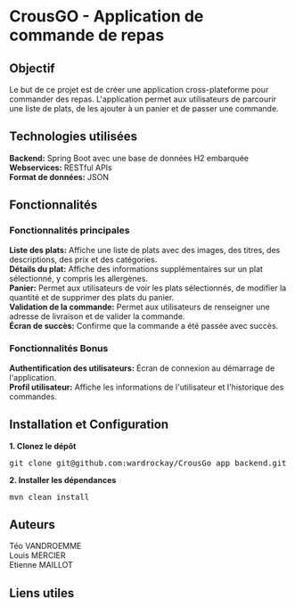 # CrousGO - Application de commande de repas

## Objectif
Le but de ce projet est de créer une application cross-plateforme pour commander des repas. L'application permet aux utilisateurs de parcourir une liste de plats, de les ajouter à un panier et de passer une commande.

## Technologies utilisées
**Backend:** Spring Boot avec une base de données H2 embarquée  
**Webservices:** RESTful APIs  
**Format de données:** JSON

## Fonctionnalités

### Fonctionnalités principales
**Liste des plats:** Affiche une liste de plats avec des images, des titres, des descriptions, des prix et des catégories.  
**Détails du plat:** Affiche des informations supplémentaires sur un plat sélectionné, y compris les allergènes.  
**Panier:** Permet aux utilisateurs de voir les plats sélectionnés, de modifier la quantité et de supprimer des plats du panier.  
**Validation de la commande:** Permet aux utilisateurs de renseigner une adresse de livraison et de valider la commande.  
**Écran de succès:** Confirme que la commande a été passée avec succès.

### Fonctionnalités Bonus

**Authentification des utilisateurs:** Écran de connexion au démarrage de l'application.  
**Profil utilisateur:** Affiche les informations de l'utilisateur et l'historique des commandes.

## Installation et Configuration

**1. Clonez le dépôt**
<pre>
git clone git@github.com:wardrockay/CrousGo_app_backend.git
</pre>

**2. Installer les dépendances**
<pre>
mvn clean install
</pre>


## Auteurs

Téo VANDROEMME  
Louis MERCIER  
Etienne MAILLOT

## Liens utiles
